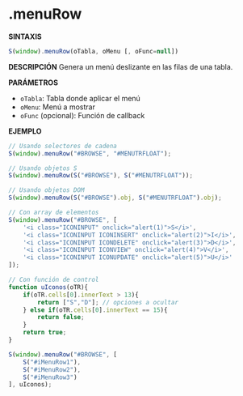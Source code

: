 # .menuRow

**SINTAXIS**
```javascript
S(window).menuRow(oTabla, oMenu [, oFunc=null])
```

**DESCRIPCIÓN**
Genera un menú deslizante en las filas de una tabla.

**PARÁMETROS**
- `oTabla`: Tabla donde aplicar el menú
- `oMenu`: Menú a mostrar
- `oFunc` (opcional): Función de callback

**EJEMPLO**
```javascript
// Usando selectores de cadena
S(window).menuRow("#BROWSE", "#MENUTRFLOAT");

// Usando objetos S
S(window).menuRow(S("#BROWSE"), S("#MENUTRFLOAT"));

// Usando objetos DOM
S(window).menuRow(S("#BROWSE").obj, S("#MENUTRFLOAT").obj);

// Con array de elementos
S(window).menuRow("#BROWSE", [
    '<i class="ICONINPUT" onclick="alert(1)">S</i>',
    '<i class="ICONINPUT ICONINSERT" onclick="alert(2)">I</i>',
    '<i class="ICONINPUT ICONDELETE" onclick="alert(3)">D</i>',
    '<i class="ICONINPUT ICONVIEW" onclick="alert(4)">V</i>',
    '<i class="ICONINPUT ICONUPDATE" onclick="alert(5)">U</i>'
]);

// Con función de control
function uIconos(oTR){
    if(oTR.cells[0].innerText > 13){
        return ["S","D"]; // opciones a ocultar
    } else if(oTR.cells[0].innerText == 15){
        return false;
    }
    return true;
}

S(window).menuRow("#BROWSE", [
    S("#iMenuRow1"),
    S("#iMenuRow2"),
    S("#iMenuRow3")
], uIconos);
```